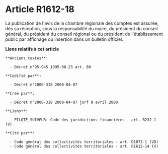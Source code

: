# Article R1612-18

La publication de l'avis de la chambre régionale des comptes est assurée, dès sa réception, sous la responsabilité du maire,
du président du conseil général, du président du conseil régional ou du président de l'établissement public par affichage ou
insertion dans un bulletin officiel.

**Liens relatifs à cet article**

	**Anciens textes**:

	  - Décret n°95-945 1995-08-23 art. 80

	**Codifié par**:

	  - Décret n°2000-318 2000-04-07

	**Créé par**:

	  - Décret n°2000-318 2000-04-07 jorf 9 avril 2000

	**Liens**:

	  - PILOTE_SUIVEUR: Code des juridictions financières - art. R232-1 (V)

	**Cité par**:

	  - Code général des collectivités territoriales - art. D1872-1 (VD)
	  - Code général des collectivités territoriales - art. R1612-14 (V)
